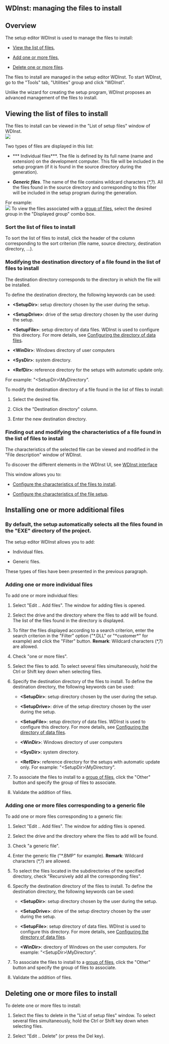 


## WDInst: managing the files to install 
			



<a name="NOTE1"></a>
<a name="NOTE1_1"></a>


## Overview
<a name="overview_ELTTEXTE000257"></a>
The setup editor WDInst is used to manage the files to install:

- [View the list of files](#NOTE2_1),

- [Add one or more files](#NOTE3_1),

- [Delete one or more files](#NOTE4_1).




The files to install are managed in the setup editor WDInst. To start WDInst, go to the "Tools" tab, "Utilities" group and click "WDInst".

Unlike the wizard for creating the setup program, WDInst proposes an advanced management of the files to install.

<a name="NOTE2"></a>
<a name="NOTE2_1"></a>


## Viewing the list of files to install
<a name="viewing_the_list_files_install_ELTTEXTE000281"></a>
The files to install can be viewed in the "List of setup files" window of WDInst.<br>![](https://doc.pcsoft.fr/en-US/images/image.awp?langid=3&name=Parametrer_caract_installation_fichier%20-%20HC%20N%B0001%201.gif&type=thumb)

<a name="NOTE2_2"></a>
Two types of files are displayed in this list:

- *** Individual files***. The file is defined by its full name (name and extension) on the development computer. This file will be included in the setup program (if it is found in the source directory during the generation).

- ***Generic files***. The name of the file contains wildcard characters (\*,?). All the files found in the source directory and corresponding to this filter will be included in the setup program during the generation.




For example:<br>![](https://doc.pcsoft.fr/en-US/images/image.awp?langid=3&name=TypeFichier.gif)
To view the files associated with a [group of files](../Editeurs/2028010.md), select the desired group in the "Displayed group" combo box.
<a name="NOTE2_3"></a>


### Sort the list of files to install
<a name="sort_the_list_files_install_ELTPARAGRAPHE000065"></a>

To sort the list of files to install, click the header of the column corresponding to the sort criterion (file name, source directory, destination directory, ...).
<a name="NOTE2_4"></a>


### Modifying the destination directory of a file found in the list of files to install
<a name="modifying_the_destination_directory_file_found_the_list_files_install_ELTPARAGRAPHE000072"></a>

The destination directory corresponds to the directory in which the file will be installed.

To define the destination directory, the following keywords can be used:

- **&lt;SetupDir&gt;**: setup directory chosen by the user during the setup.

- **&lt;SetupDrive&gt;**: drive of the setup directory chosen by the user during the setup.

- **&lt;SetupFile&gt;**: setup directory of data files. WDInst is used to configure this directory. For more details, see [Configuring the directory of data files](../Editeurs/2028017.md).

- **&lt;WinDir&gt;**: Windows directory of user computers

- **&lt;SysDir&gt;**: system directory.

- **&lt;RefDir&gt;**: reference directory for the setups with automatic update only.




For example: "&lt;SetupDir&gt;\\MyDirectory".

To modify the destination directory of a file found in the list of files to install:

1. Select the desired file.

2. Click the "Destination directory" column.

3. Enter the new destination directory.



<a name="NOTE2_5"></a>


### Finding out and modifying the characteristics of a file found in the list of files to install
<a name="finding_out_and_modifying_the_characteristics_file_found_the_list_files_install_ELTPARAGRAPHE000099"></a>

The characteristics of the selected file can be viewed and modified in the "File description" window of WDInst.

To discover the different elements in the WDInst UI, see [WDInst interface](../Editeurs/2028022.md)

This window allows you to:

- [Configure the characteristics of the files to install](../Editeurs/2028033.md).

- [Configure the characteristics of the file setup](../Editeurs/2028004.md).




<a name="NOTE3"></a>
<a name="NOTE3_1"></a>


## Installing one or more additional files
<a name="installing_one_more_additional_files_ELTTEXTE000329"></a>


### By default, the setup automatically selects all the files found in the "EXE" directory of the project.
<a name="default_the_setup_automatically_selects_all_the_files_found_the_exe_directory_the_project_ELTPARAGRAPHE000121"></a>

The setup editor WDInst allows you to add:

- Individual files.

- Generic files.




These types of files have been presented in the previous paragraph.
<a name="NOTE3_2"></a>


### Adding one or more individual files
<a name="adding_one_more_individual_files_ELTPARAGRAPHE000133"></a>

To add one or more individual files:

1. Select "Edit .. Add files". The window for adding files is opened.

2. Select the drive and the directory where the files to add will be found. The list of the files found in the directory is displayed.

3. To filter the files displayed according to a search criterion, enter the search criterion in the "Filter" option ("\*.DLL" or "\*customer\*" for example) and click the "Filter" button. 
	**Remark**: Wildcard characters (\*,?) are allowed.

4. Check "one or more files".

5. Select the files to add. 
	To select several files simultaneously, hold the Ctrl or Shift key down when selecting files.

6. Specify the destination directory of the files to install.
	To define the destination directory, the following keywords can be used:

	- **&lt;SetupDir&gt;**: setup directory chosen by the user during the setup.

	- **&lt;SetupDrive&gt;**: drive of the setup directory chosen by the user during the setup.

	- **&lt;SetupFile&gt;**: setup directory of data files. WDInst is used to configure this directory. For more details, see [Configuring the directory of data files](../Editeurs/2028017.md).

	- **&lt;WinDir&gt;**: Windows directory of user computers

	- **&lt;SysDir&gt;**: system directory.

	- **&lt;RefDir&gt;**: reference directory for the setups with automatic update only.
			For example: "&lt;SetupDir&gt;\\MyDirectory".




7. To associate the files to install to a [group of files](../Editeurs/2028010.md), click the "Other" button and specify the group of files to associate.

8. Validate the addition of files.



<a name="NOTE3_3"></a>


### Adding one or more files corresponding to a generic file
<a name="adding_one_more_files_corresponding_generic_file_ELTPARAGRAPHE000170"></a>

To add one or more files corresponding to a generic file:

1. Select "Edit .. Add files". The window for adding files is opened.

2. Select the drive and the directory where the files to add will be found.

3. Check "a generic file".

4. Enter the generic file ("\*.BMP" for example).
	**Remark**: Wildcard characters (\*,?) are allowed.

5. To select the files located in the subdirectories of the specified directory, check "Recursively add all the corresponding files".

6. Specify the destination directory of the files to install.
	To define the destination directory, the following keywords can be used:

	- **&lt;SetupDir&gt;**: setup directory chosen by the user during the setup.

	- **&lt;SetupDrive&gt;**: drive of the setup directory chosen by the user during the setup.

	- **&lt;SetupFile&gt;**: setup directory of data files. WDInst is used to configure this directory. For more details, see [Configuring the directory of data files](../Editeurs/2028017.md).

	- **&lt;WinDir&gt;**: directory of Windows on the user computers.
			For example: "&lt;SetupDir&gt;\\MyDirectory".




7. To associate the files to install to a [group of files](../Editeurs/2028010.md), click the "Other" button and specify the group of files to associate.

8. Validate the addition of files.




<a name="NOTE4"></a>
<a name="NOTE4_1"></a>


## Deleting one or more files to install
<a name="deleting_one_more_files_install_ELTTEXTE000365"></a>
To delete one or more files to install:

1. Select the files to delete in the "List of setup files" window.
	To select several files simultaneously, hold the Ctrl or Shift key down when selecting files.

2. Select "Edit .. Delete" (or press the Del key).





